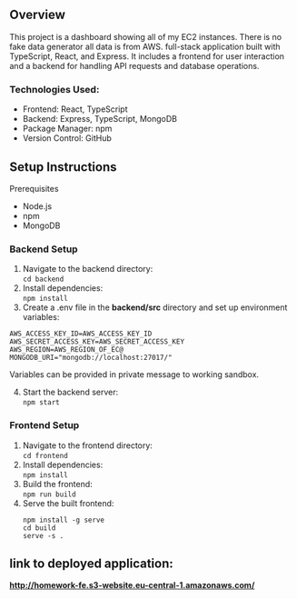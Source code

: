 ## Overview

This project is a dashboard showing all of my EC2 instances. There is no fake data generator all data is from AWS. full-stack application built with TypeScript, React, and Express. 
It includes a frontend for user interaction and a backend for handling API requests and database operations.

### Technologies Used:
 - Frontend: React, TypeScript
 - Backend: Express, TypeScript, MongoDB
 - Package Manager: npm
 - Version Control: GitHub

## Setup Instructions
Prerequisites
 - Node.js
 - npm
 - MongoDB

### Backend Setup
1. Navigate to the backend directory:  
```cd backend```
2. Install dependencies:  
```npm install```
3. Create a .env file in the **backend/src** directory and set up environment variables:  
```
AWS_ACCESS_KEY_ID=AWS_ACCESS_KEY_ID
AWS_SECRET_ACCESS_KEY=AWS_SECRET_ACCESS_KEY
AWS_REGION=AWS_REGION_OF_EC@
MONGODB_URI="mongodb://localhost:27017/"
```
Variables can be provided in private message to working sandbox.

4. Start the backend server:  
```npm start```

### Frontend Setup
1. Navigate to the frontend directory:  
```cd frontend```
2. Install dependencies:  
```npm install```
3. Build the frontend:  
```npm run build```
4. Serve the built frontend:  
   ```
   npm install -g serve
   cd build
   serve -s .
   ```
## link to deployed application:
**http://homework-fe.s3-website.eu-central-1.amazonaws.com/**
   
